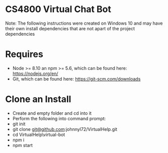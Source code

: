 # CS4800 Virtual Chat Bot

Note: The following instructions were created on Windows 10 and may have their
own install dependencies that are not apart of the project dependencies


# Requires

- Node >= 8.10 an npm >= 5.6, which can be found here: https://nodejs.org/en/
- Git, which can be found here: https://git-scm.com/downloads 


# Clone an Install
- Create and empty folder and cd into it
- Perform the following into command prompt: 
- git init
- git clone git@github.com:johnnyl72/VirtualHelp.git
- cd VirtualHelp\virtual-bot
- npm i
- npm start